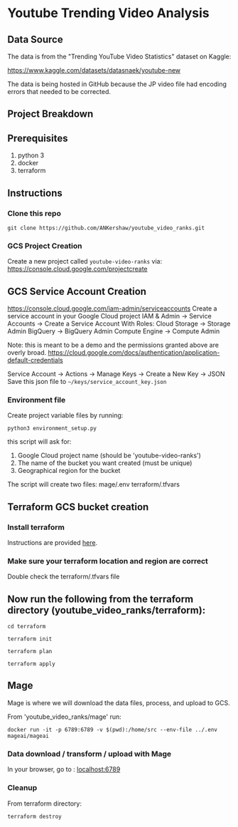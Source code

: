 # Youtube Trending Video Analysis

## Data Source 

The data is from the "Trending YouTube Video Statistics" dataset on Kaggle:

https://www.kaggle.com/datasets/datasnaek/youtube-new

The data is being hosted in GitHub because the JP video file had encoding errors that needed to be corrected. 


## Project Breakdown


## Prerequisites
1. python 3 
1. docker
2. terraform


## Instructions

### Clone this repo

``` commandline
git clone https://github.com/ANKershaw/youtube_video_ranks.git
```

### GCS Project Creation

Create a new project called `youtube-video-ranks` via: https://console.cloud.google.com/projectcreate

## GCS Service Account Creation

https://console.cloud.google.com/iam-admin/serviceaccounts
Create a service account in your Google Cloud project 
IAM & Admin -> Service Accounts -> Create a Service Account 
    With Roles:
        Cloud Storage -> Storage Admin
        BigQuery -> BigQuery Admin
        Compute Engine -> Compute Admin 


Note: this is meant to be a demo and the permissions granted above are overly broad. 
https://cloud.google.com/docs/authentication/application-default-credentials

Service Account -> Actions -> Manage Keys -> Create a New Key -> JSON
    Save this json file to `~/keys/service_account_key.json`

### Environment file

Create project variable files by running:

```commandline
python3 environment_setup.py
```

this script will ask for:
1. Google Cloud project name (should be 'youtube-video-ranks')
2. The name of the bucket you want created (must be unique)
3. Geographical region for the bucket 

The script will create two files:
mage/.env
terraform/.tfvars

## Terraform GCS bucket creation

### Install terraform 
Instructions are provided [here](https://developer.hashicorp.com/terraform/tutorials/aws-get-started/install-cli).

### Make sure your terraform location and region are correct

Double check the terraform/.tfvars file

## Now run the following from the terraform directory (youtube_video_ranks/terraform):
```commandline
cd terraform

terraform init

terraform plan

terraform apply
```
    

## Mage

Mage is where we will download the data files, process, and upload to GCS. 

From 'youtube_video_ranks/mage' run:
```commandline
docker run -it -p 6789:6789 -v $(pwd):/home/src --env-file ../.env mageai/mageai
```

### Data download / transform / upload with Mage

In your browser, go to :
[localhost:6789](http://localhost:6789/pipelines/youtube_video_ranks/edit?sideview=tree)




### Cleanup

From terraform directory:
```commandline
terraform destroy
```